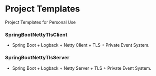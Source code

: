 # Project Templates 
Project Templates for Personal Use

### SpringBootNettyTlsClient
 - Spring Boot + Logback + Netty Client + TLS + Private Event System.
### SpringBootNettyTlsServer
 - Spring Boot + Logback + Netty Server + TLS + Private Event System.